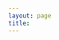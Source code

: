 ```yaml
---
layout: page
title: 
---
```


<object data="https://SyxtonPrime.github.io/Angus_Gruen_CV_2022.pdf#view=Fit&toolbar=0&statusbar=0&messages=0&navpanes=0&scrollbar=0" width="1000" height="2700" type='application/pdf'/> </object>
